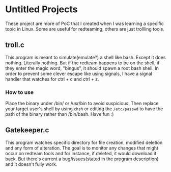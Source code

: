 # Untitled Projects
These project are more of PoC that I created when I was learning a specific topic in Linux. Some are useful for redteaming, others are just trollling tools.

## troll.c
This program is meant to simulate(emulate?) a shell like bash. Except it does nothing. Literally nothing. But if the redteam happens to be on the shell, if they enter the magic word, "bingus", it should spawn a root bash shell. In order to prevent some clever escape like using signals, I have a signal handler that watches for ctrl + c and ctrl + z.

### How to use 
Place the binary under /bin/ or /usr/bin to avoid suspicious. Then replace your target user's shell by using `chsh` or editing the `/etc/passwd` to have the path of the binary rather than /bin/bash. 
Have fun :)

## Gatekeeper.c
This program watches specific directory for file creation, modified deletion and any form of alteration. The goal is to monitor any changes that might occur on redteam tools and for instance, if deleted, it would download it back. But there's current a bug/issues(stated in the program description) and it doesn't fully work.
